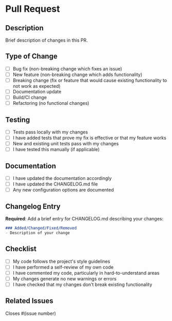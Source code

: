 # Pull Request

## Description

Brief description of changes in this PR.

## Type of Change

- [ ] Bug fix (non-breaking change which fixes an issue)
- [ ] New feature (non-breaking change which adds functionality)
- [ ] Breaking change (fix or feature that would cause existing functionality to not work as expected)
- [ ] Documentation update
- [ ] Build/CI change
- [ ] Refactoring (no functional changes)

## Testing

- [ ] Tests pass locally with my changes
- [ ] I have added tests that prove my fix is effective or that my feature works
- [ ] New and existing unit tests pass with my changes
- [ ] I have tested this manually (if applicable)

## Documentation

- [ ] I have updated the documentation accordingly
- [ ] I have updated the CHANGELOG.md file
- [ ] Any new configuration options are documented

## Changelog Entry

**Required**: Add a brief entry for CHANGELOG.md describing your changes:

```markdown
### Added/Changed/Fixed/Removed
- Description of your change
```

## Checklist

- [ ] My code follows the project's style guidelines
- [ ] I have performed a self-review of my own code
- [ ] I have commented my code, particularly in hard-to-understand areas
- [ ] My changes generate no new warnings or errors
- [ ] I have checked that my changes don't break existing functionality

## Related Issues

Closes #(issue number)